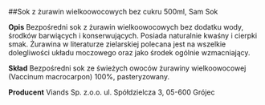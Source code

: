 ##Sok z żurawin wielkoowocowych bez cukru 500ml, Sam Sok

**Opis** Bezpośredni sok z żurawin wielkoowocowych bez dodatku wody, środków barwiących i konserwujących. Posiada naturalnie kwaśny i cierpki smak. Żurawina w literaturze zielarskiej polecana jest na wszelkie dolegliwości układu moczowego oraz jako środek ogólnie wzmacniający. 

**Skład** Bezpośredni sok ze świeżych owoców żurawiny wielkoowocowej (Vaccinum macrocarpon) 100%, pasteryzowany. 

**Producent** Viands Sp. z.o.o.
ul. Spółdzielcza 3, 05-600 Grójec